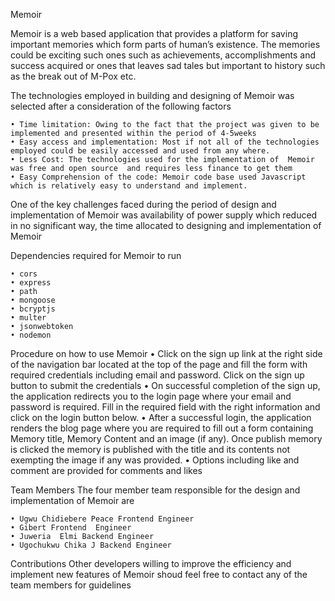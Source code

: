 Memoir

Memoir is a web based application that provides a platform for saving important memories which form parts of human’s existence. The memories could be exciting such ones such as achievements, accomplishments and success acquired or ones that leaves sad tales but important to history such as the break out of M-Pox etc.

The technologies employed in building  and designing of Memoir was selected after a consideration of the following factors

    • Time limitation: Owing to the fact that the project was given to be implemented and presented within the period of 4-5weeks
    • Easy access and implementation: Most if not all of the technologies employed could be easily accessed and used from any where.
    • Less Cost: The technologies used for the implementation of  Memoir was free and open source  and requires less finance to get them
    • Easy Comprehension of the code: Memoir code base used Javascript which is relatively easy to understand and implement.

One of the key challenges faced during the period of design and implementation of Memoir was availability of power supply which reduced in no significant way, the time allocated to designing and implementation of Memoir

Dependencies required for Memoir to run

    • cors 
    • express
    • path
    • mongoose
    • bcryptjs
    • multer
    • jsonwebtoken
    • nodemon

Procedure on how to use Memoir
    • Click on the sign up link at the right side of the navigation bar located at the top of the page and fill the form with required credentials including email and password. Click on  the sign up button to submit the credentials 
    • On successful completion of the sign up, the application redirects you to the login page where your email and password is required. Fill in the required field with the right information and click on the login button below.
    • After a successful login, the application renders the blog page where you are required to fill out a form containing Memory title, Memory Content and an image (if any). Once publish memory is clicked the memory is published with the title and its contents not  exempting the image if any was provided.
    • Options including like and comment are provided for comments and likes

Team Members
The four member team responsible for the design and implementation of Memoir are 

    • Ugwu Chidiebere Peace Frontend Engineer
    • Gibert Frontend  Engineer
    • Juweria  Elmi Backend Engineer
    • Ugochukwu Chika J Backend Engineer

Contributions
Other developers willing to improve the efficiency and implement new features of Memoir shoud feel free to contact any of the team members for guidelines
